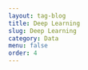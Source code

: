 ```yaml
---
layout: tag-blog
title: Deep Learning
slug: Deep Learning
category: Data
menu: false
order: 4
---
```

